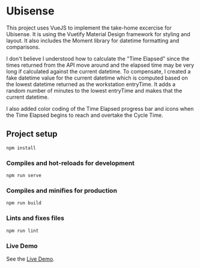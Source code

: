 # Ubisense
This project uses VueJS to implement the take-home excercise for Ubisense. It is using the Vuetify Material Design framework for styling and layout.
It also includes the Moment library for datetime formatting and comparisons.

I don't believe I understood how to calculate the "Time Elapsed" since the times returned from the API move around and the elapsed time may be very long if calculated against the current datetime.
To compensate, I created a fake datetime value for the current datetime which is computed based on the lowest datetime returned as the workstation entryTime. It adds a random number of minutes to the lowest entryTime and makes that the current datetime.

I also added color coding of the Time Elapsed progress bar and icons when the Time Elapsed begins to reach and overtake the Cycle Time.

## Project setup
```
npm install
```

### Compiles and hot-reloads for development
```
npm run serve
```

### Compiles and minifies for production
```
npm run build
```

### Lints and fixes files
```
npm run lint
```

### Live Demo
See the [Live Demo](https://focused-joliot-ec4cce.netlify.app/).
